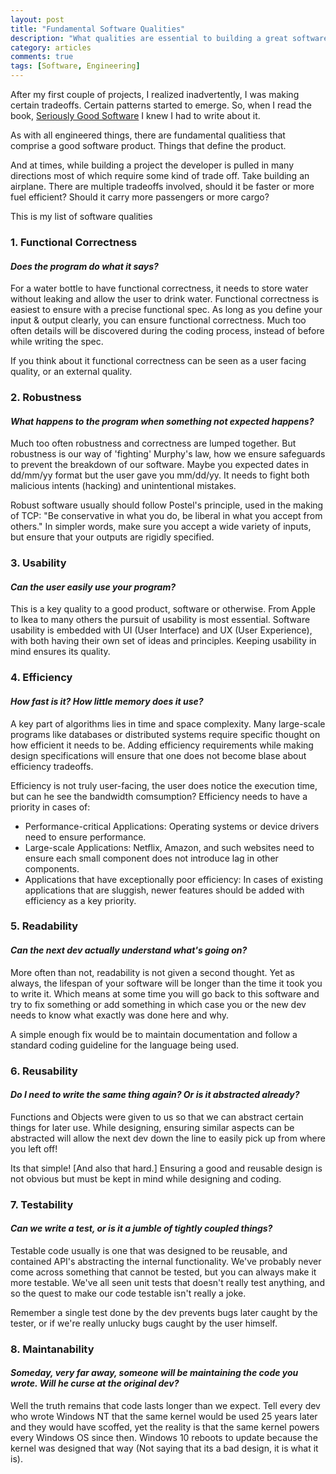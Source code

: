 ```yaml
---
layout: post
title: "Fundamental Software Qualities"
description: "What qualities are essential to building a great software?"
category: articles
comments: true
tags: [Software, Engineering]
---
```


After my first couple of projects, I realized inadvertently, I was making certain tradeoffs. Certain patterns started to emerge. So, when I read the book, [Seriously Good Software](https://www.amazon.com/Seriously-Good-Software-works-survives/dp/1617296295) I knew I had to write about it.

As with all engineered things, there are fundamental qualitiess that comprise a good software product. Things that define the product.

And at times, while building a project the developer is pulled in many directions most of which require some kind of trade off. Take building an airplane. There are multiple tradeoffs involved, should it be faster or more fuel efficient? Should it carry more passengers or more cargo?

This is my list of software qualities

### 1. Functional Correctness
 
####  *Does the program do what it says?*

For a water bottle to have functional correctness, it needs to store water without leaking and allow the user to drink water. Functional correctness is easiest to ensure with a precise functional spec. As long as you define your input & output clearly, you can ensure functional correctness. Much too often details will be discovered during the coding process, instead of before while writing the spec. 

If you think about it functional correctness can be seen as a user facing quality, or an external quality.

### 2. Robustness

####  *What happens to the program when something not expected happens?*

Much too often robustness and correctness are lumped together. But robustness is our way of 'fighting' Murphy's law, how we ensure safeguards to prevent the breakdown of our software. Maybe you expected dates in dd/mm/yy format but the user gave you mm/dd/yy. It needs to fight both malicious intents (hacking) and unintentional mistakes.

Robust software usually should follow Postel's principle, used in the making of TCP: "Be conservative in what you do, be liberal in what you accept from others." In simpler words, make sure you accept a wide variety of inputs, but ensure that your outputs are rigidly specified.

### 3. Usability

####  *Can the user easily use your program?*

This is a key quality to a good product, software or otherwise. From Apple to Ikea to many others the pursuit of usability is most essential. Software usability is embedded with UI (User Interface) and UX (User Experience), with both having their own set of ideas and principles. Keeping usability in mind ensures its quality.

### 4. Efficiency

####  *How fast is it? How little memory does it use?*

A key part of algorithms lies in time and space complexity. Many large-scale programs like databases or distributed systems require specific thought on how efficient it needs to be. Adding efficiency requirements while making design specifications will ensure that one does not become blase about efficiency tradeoffs.

Efficiency is not truly user-facing, the user does notice the execution time, but can he see the bandwidth comsumption? Efficiency needs to have a priority in cases of:
- Performance-critical Applications: Operating systems or device drivers need to ensure performance.
- Large-scale Applications: Netflix, Amazon, and such websites need to ensure each small component does not introduce lag in other components.
- Applications that have exceptionally poor efficiency: In cases of existing applications that are sluggish, newer features should be added with efficiency as a key priority.

### 5. Readability

####  *Can the next dev actually understand what's going on?*

More often than not, readability is not given a second thought. Yet as always, the lifespan of your software will be longer than the time it took you to write it. Which means at some time you will go back to this software and try to fix something or add something in which case you or the new dev needs to know what exactly was done here and why.

A simple enough fix would be to maintain documentation and follow a standard coding guideline for the language being used.

### 6. Reusability

####  *Do I need to write the same thing again? Or is it abstracted already?*

Functions and Objects were given to us so that we can abstract certain things for later use. While designing, ensuring similar aspects can be abstracted will allow the next dev down the line to easily pick up from where you left off! 

Its that simple! [And also that hard.] Ensuring a good and reusable design is not obvious but must be kept in mind while designing and coding.

### 7. Testability

####  *Can we write a test, or is it a jumble of tightly coupled things?*

Testable code usually is one that was designed to be reusable, and contained API's abstracting the internal functionality. We've probably never come across something that cannot be tested, but you can always make it more testable. We've all seen unit tests that doesn't really test anything, and so the quest to make our code testable isn't really a joke.

Remember a single test done by the dev prevents bugs later caught by the tester, or if we're really unlucky bugs caught by the user himself. 

### 8. Maintanability

####  *Someday, very far away, someone will be maintaining the code you wrote. Will he curse at the original dev?*

Well the truth remains that code lasts longer than we expect. Tell every dev who wrote Windows NT that the same kernel would be used 25 years later and they would have scoffed, yet the reality is that the same kernel powers every Windows OS since then. Windows 10 reboots to update because the kernel was designed that way (Not saying that its a bad design, it is what it is). 
